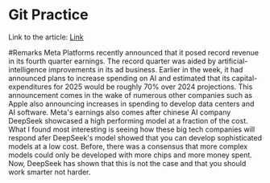# Git Practice
Link to the article: [Link](https://www.wsj.com/tech/meta-platforms-q4-2024-earnings-report-2f2b384e?mod=tech_lead_pos1)

#Remarks 
Meta Platforms recently announced that it posed record revenue in its fourth quarter earnings. The record quarter was aided by artificial-intelligence improvements in its ad business. Earlier in the week, it had announced plans to increase spending on AI and estimated that its capital-expenditures for 2025 would be roughly 70% over 2024 projections. This announcement comes in the wake of numerous other companies such as Apple also announcing increases in spending to develop data centers and AI software. Meta's earnings also comes after chinese AI company DeepSeek showcased a high performing model at a fraction of the cost. What I found most interesting is seeing how these big tech companies will respond afer DeepSeek's model showed that you can develop sophisticated models at a low cost. Before, there was a consensus that more complex models could only be developed with more chips and more money spent. Now, DeepSeek has shown that this is not the case and that you should work smarter not harder.  
